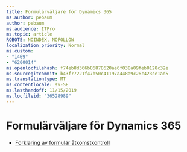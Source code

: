 ```yaml
---
title: Formulärväljare för Dynamics 365
ms.author: pebaum
author: pebaum
ms.audience: ITPro
ms.topic: article
ROBOTS: NOINDEX, NOFOLLOW
localization_priority: Normal
ms.custom:
- "1469"
- "6200014"
ms.openlocfilehash: f74eb8d366b86878620ae6f038a09feb0128c32e
ms.sourcegitcommit: b43f77221f47b50c41197a448a9c26c423ce1ad5
ms.translationtype: MT
ms.contentlocale: sv-SE
ms.lasthandoff: 11/15/2019
ms.locfileid: "36528989"
---
```

# <a name="dynamics-365-form-selector"></a>Formulärväljare för Dynamics 365

* [Förklaring av formulär åtkomstkontroll](https://docs.microsoft.com/dynamics365/customer-engagement/customize/control-access-forms)
